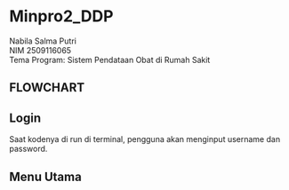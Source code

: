 # Minpro2_DDP 
Nabila Salma Putri <br />
NIM 2509116065 <br />
Tema Program: Sistem Pendataan Obat di Rumah Sakit

## FLOWCHART

## Login
Saat kodenya di run di terminal, pengguna akan menginput username dan password.

## Menu Utama

